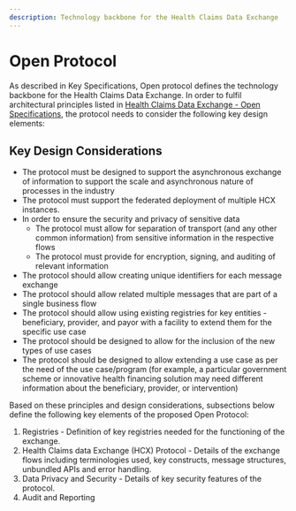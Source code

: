 ```yaml
---
description: Technology backbone for the Health Claims Data Exchange
---
```


# Open Protocol

As described in Key Specifications, Open protocol defines the technology backbone for the Health Claims Data Exchange. In order to fulfil architectural principles listed in [Health Claims Data Exchange - Open Specifications](../../open-specifications/design-principles.md), the protocol needs to consider the following key design elements:

## Key Design Considerations

* The protocol must be designed to support the asynchronous exchange of information to support the scale and asynchronous nature of processes in the industry
* The protocol must support the federated deployment of multiple HCX instances.
* In order to ensure the security and privacy of sensitive data
  * The protocol must allow for separation of transport (and any other common information) from sensitive information in the respective flows
  * The protocol must provide for encryption, signing, and auditing of relevant information
* The protocol should allow creating unique identifiers for each message exchange
* The protocol should allow related multiple messages that are part of a single business flow
* The protocol should allow using existing registries for key entities - beneficiary, provider, and payor with a facility to extend them for the specific use case
* The protocol should be designed to allow for the inclusion of the new types of use cases
* The protocol should be designed to allow extending a use case as per the need of the use case/program (for example, a particular government scheme or innovative health financing solution may need different information about the beneficiary, provider, or intervention)

Based on these principles and design considerations, subsections below define the following key elements of the proposed Open Protocol:

1. Registries - Definition of key registries needed for the functioning of the exchange.
2. Health Claims data Exchange (HCX) Protocol - Details of the exchange flows including terminologies used, key constructs, message structures, unbundled APIs and error handling.
3. Data Privacy and Security - Details of key security features of the protocol.
4. Audit and Reporting
